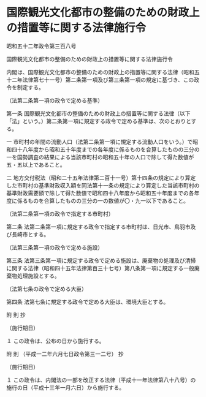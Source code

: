 # 国際観光文化都市の整備のための財政上の措置等に関する法律施行令

昭和五十二年政令第三百八号

国際観光文化都市の整備のための財政上の措置等に関する法律施行令

内閣は、国際観光文化都市の整備のための財政上の措置等に関する法律（昭和五十二年法律第七十一号）第二条第一項及び第三条第一項の規定に基づき、この政令を制定する。

（法第二条第一項の政令で定める基準）

第一条 国際観光文化都市の整備のための財政上の措置等に関する法律（以下「法」という。）第二条第一項に規定する政令で定める基準は、次のとおりとする。

一 市町村の年間の流動人口（法第二条第一項に規定する流動人口をいう。）で昭和四十八年度から昭和五十年度までの各年度に係るものを合算したものの三分の一を国勢調査の結果による当該市町村の昭和五十年の人口で除して得た数値が五・五以上であること。

二 地方交付税法（昭和二十五年法律第二百十一号）第十四条の規定により算定した市町村の基準財政収入額を同法第十一条の規定により算定した当該市町村の基準財政需要額で除して得た数値で昭和四十八年度から昭和五十年度までの各年度に係るものを合算したものの三分の一の数値が〇・九一以下であること。

（法第二条第一項の政令で指定する市町村）

第二条 法第二条第一項に規定する政令で指定する市町村は、日光市、鳥羽市及び長崎市とする。

（法第三条第一項の政令で定める施設）

第三条 法第三条第一項に規定する政令で定める施設は、廃棄物の処理及び清掃に関する法律（昭和四十五年法律第百三十七号）第八条第一項に規定する一般廃棄物処理施設とする。

（法第七条の政令で定める大臣）

第四条 法第七条に規定する政令で定める大臣は、環境大臣とする。

附 則 抄

（施行期日）

１ この政令は、公布の日から施行する。

附 則 （平成一二年六月七日政令第三一二号） 抄

（施行期日）

１ この政令は、内閣法の一部を改正する法律（平成十一年法律第八十八号）の施行の日（平成十三年一月六日）から施行する。
